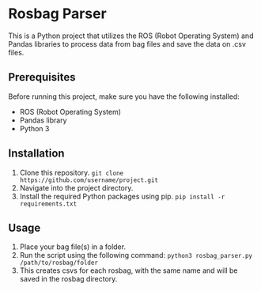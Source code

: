 # Rosbag Parser
This is a Python project that utilizes the ROS (Robot Operating System) and Pandas libraries to process data from bag files and save the data on .csv files.

## Prerequisites
Before running this project, make sure you have the following installed:

- ROS (Robot Operating System)
- Pandas library
- Python 3

## Installation

1. Clone this repository.
```git clone https://github.com/username/project.git```
2. Navigate into the project directory.
3. Install the required Python packages using pip.
```pip install -r requirements.txt```

## Usage

1. Place your bag file(s) in a folder.
2. Run the script using the following command:
```python3 rosbag_parser.py /path/to/rosbag/folder```
3. This creates csvs for each rosbag, with the same name and will be saved in the rosbag directory.

